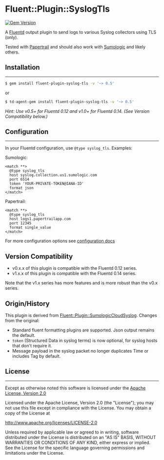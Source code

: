 # Fluent::Plugin::SyslogTls

[![Gem Version](https://badge.fury.io/rb/fluent-plugin-syslog-tls.svg)](http://badge.fury.io/rb/fluent-plugin-syslog-tls)

A [Fluentd](http://fluentd.org) output plugin to send logs to various Syslog collectors using TLS (only).

Tested with [Papertrail](https://papertrailapp.com) and should also work with [Sumologic](https://www.sumologic.com/) and likely others.


## Installation
---
```sh
$ gem install fluent-plugin-syslog-tls -v '~> 0.5'
```
or
```sh
$ td-agent-gem install fluent-plugin-syslog-tls -v '~> 0.5'
```

_Hint: Use v0.5+ for Fluentd 0.12 and v1.0+ for Fluentd 0.14. (See Version Compatibility below.)_


## Configuration
---
In your Fluentd configuration, use `@type syslog_tls`. Examples:

Sumologic:
```
<match **>
  @type syslog_tls
  host syslog.collection.us1.sumologic.com
  port 6514
  token 'YOUR-PRIVATE-TOKEN@IANA-ID'
  format json
</match>
```

Papertrail:
```
<match **>
  @type syslog_tls
  host logs1.papertrailapp.com
  port 12345
  format single_value
</match>
```

For more configuration options see [configuration docs](docs/configuration.md)


## Version Compatibility

* v0.x.x of this plugin is compatible with the Fluentd 0.12 series.
* v1.x.x of this plugin is compatible with the Fluentd 0.14 series.

Note that the v1.x series has more features and is more robust than the v0.x series.


## Origin/History

This plugin is derived from [Fluent::Plugin::SumologicCloudSyslog](https://github.com/acquia/fluent-plugin-sumologic-cloud-syslog). Changes from the original:

* Standard fluent formatting plugins are supported. Json output remains the default.
* `token` (Structured Data in syslog terms) is now optional, for syslog hosts that don't require it.
* Message payload in the syslog packet no longer duplicates Time or includes Tag by default.


## License
---
Except as otherwise noted this software is licensed under the [Apache License, Version 2.0](http://www.apache.org/licenses/LICENSE-2.0.html)

Licensed under the Apache License, Version 2.0 (the "License");
you may not use this file except in compliance with the License.
You may obtain a copy of the License at

  http://www.apache.org/licenses/LICENSE-2.0

Unless required by applicable law or agreed to in writing, software
distributed under the License is distributed on an "AS IS" BASIS,
WITHOUT WARRANTIES OR CONDITIONS OF ANY KIND, either express or implied.
See the License for the specific language governing permissions and
limitations under the License.

